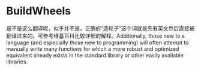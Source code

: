 # BuildWheels
是不是这么翻译呢，似乎并不是，正确的“造轮子”这个词就是先有英文然后直接被翻译过来的。可参考维基百科比较详细的解释。Additionally, those new to a language (and especially those new to programming) will often attempt to manually write many functions for which a more robust and optimized equivalent already exists in the standard library or other easily available libraries.
